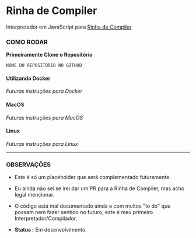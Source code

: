 # Rinha de Compiler

Interpretador em JavaScript para [Rinha de Compiler](https://github.com/aripiprazole/rinha-de-compiler)

### COMO RODAR

**Primeiramente Clone o Repositório**
```
NOME DO REPOSITÓRIO NO GITHUB
```

#### Utilizando Docker
*Futuras instruções para Docker*

#### MacOS
*Futuras instruções para MacOS*

#### Linux
*Futuras instruções para Linux*

----

### OBSERVAÇÕES

* Este é só um placeholder que será complementado futuramente.

* Eu ainda não sei se irei dar um PR para a Rinha de Compiler, mas acho legal mencionar.

* O código está mal documentado ainda e com muitos "to do" que possam nem fazer sentido no futuro, este é meu primeiro Interpretador/Compilador.

* **Status :** Em desenvolvimento.
